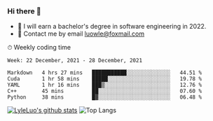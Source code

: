 ### Hi there 👋
<!--I have been a GitHub member for [![Years Badge](https://badges.pufler.dev/years/LyleLuo)](https://badges.pufler.dev)-->
- 🌱 I will earn a bachelor's degree in software engineering in 2022.
- 💬 Contact me by email luowle@foxmail.com
<!--
**LyleLuo/LyleLuo** is a ✨ _special_ ✨ repository because its `README.md` (this file) appears on your GitHub profile.

Here are some ideas to get you started:
- 👯 I’m looking to collaborate on ...
- 🤔 I’m looking for help with ...
- 📫 How to reach me: ...
- 😄 Pronouns: ...
- ⚡ Fun fact: ...
-->

<!--💻 Coding Activity Logging

[![Commits Badge](https://badges.pufler.dev/commits/weekly/LyleLuo)](https://badges.pufler.dev)-->

⏱ Weekly coding time

<!--START_SECTION:waka-->
```text
Week: 22 December, 2021 - 28 December, 2021

Markdown   4 hrs 27 mins   ███████████░░░░░░░░░░░░░░   44.51 % 
Cuda       1 hr 58 mins    █████░░░░░░░░░░░░░░░░░░░░   19.78 % 
YAML       1 hr 16 mins    ███▒░░░░░░░░░░░░░░░░░░░░░   12.76 % 
C++        45 mins         ██░░░░░░░░░░░░░░░░░░░░░░░   07.60 % 
Python     38 mins         █▓░░░░░░░░░░░░░░░░░░░░░░░   06.48 % 
```
<!--END_SECTION:waka-->

[![LyleLuo's github stats](https://github-readme-stats.vercel.app/api?username=LyleLuo&count_private=true&show_icons=true&hide=issues&hide_border=true)](https://github.com/anuraghazra/github-readme-stats)
![Top Langs](https://github-readme-stats.vercel.app/api/top-langs/?username=LyleLuo&layout=compact&hide_border=true) 
<!--[![LyleLuo's wakatime stats](https://github-readme-stats.vercel.app/api/wakatime?username=luowle)](https://github.com/anuraghazra/github-readme-stats)-->
